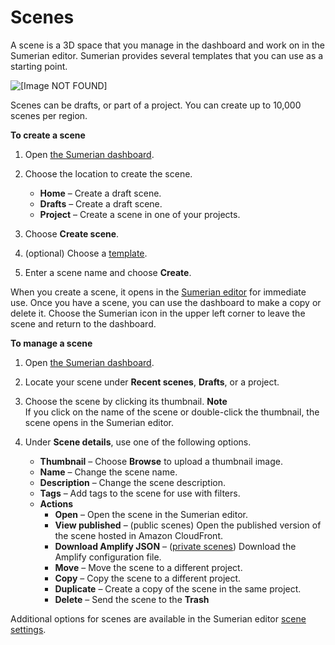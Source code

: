 # Scenes<a name="dashboard-scenes"></a>

A scene is a 3D space that you manage in the dashboard and work on in the Sumerian editor\. Sumerian provides several templates that you can use as a starting point\.

![\[Image NOT FOUND\]](http://docs.aws.amazon.com/sumerian/latest/userguide/)

Scenes can be drafts, or part of a project\. You can create up to 10,000 scenes per region\.

**To create a scene**

1. Open [the Sumerian dashboard](https://console.aws.amazon.com/sumerian/home)\.

1. Choose the location to create the scene\.
   + **Home** – Create a draft scene\.
   + **Drafts** – Create a draft scene\.
   + **Project** – Create a scene in one of your projects\.

1. Choose **Create scene**\.

1. \(optional\) Choose a [template](dashboard-templates.md)\.

1. Enter a scene name and choose **Create**\.

When you create a scene, it opens in the [Sumerian editor](sumerian-editor.md) for immediate use\. Once you have a scene, you can use the dashboard to make a copy or delete it\. Choose the Sumerian icon in the upper left corner to leave the scene and return to the dashboard\.

**To manage a scene**

1. Open [the Sumerian dashboard](https://console.aws.amazon.com/sumerian/home)\.

1. Locate your scene under **Recent scenes**, **Drafts**, or a project\.

1. Choose the scene by clicking its thumbnail\.
**Note**  
If you click on the name of the scene or double\-click the thumbnail, the scene opens in the Sumerian editor\.

1. Under **Scene details**, use one of the following options\.
   + **Thumbnail** – Choose **Browse** to upload a thumbnail image\.
   + **Name** – Change the scene name\.
   + **Description** – Change the scene description\.
   + **Tags** – Add tags to the scene for use with filters\.
   + **Actions**
     + **Open** – Open the scene in the Sumerian editor\.
     + **View published** – \(public scenes\) Open the published version of the scene hosted in Amazon CloudFront\.
     + **Download Amplify JSON** – \([private scenes](editor-publish.md)\) Download the Amplify configuration file\.
     + **Move** – Move the scene to a different project\.
     + **Copy** – Copy the scene to a different project\.
     + **Duplicate** – Create a copy of the scene in the same project\.
     + **Delete** – Send the scene to the **Trash** 

Additional options for scenes are available in the Sumerian editor [scene settings](sumerian-scene.md)\.